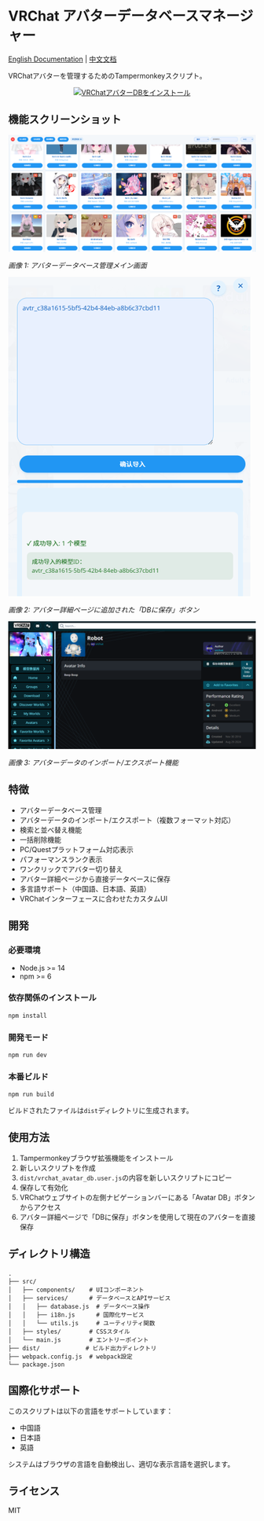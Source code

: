 # VRChat アバターデータベースマネージャー

[English Documentation](README.md) | [中文文档](README-zh.md)

VRChatアバターを管理するためのTampermonkeyスクリプト。

<div align="center">
  <a href="https://github.com/gujimy/vrchat-avatar-db/releases/latest/download/vrchat_avatar_db.user.js">
    <img src="https://img.shields.io/badge/インストール-VRChat_アバターDB-2196F3.svg?style=for-the-badge&logo=tampermonkey&logoColor=white&labelColor=101F2E" alt="VRChatアバターDBをインストール">
  </a>
</div>

## 機能スクリーンショット

![アバターデータベースのメイン画面](img/1.png)

*画像 1: アバターデータベース管理メイン画面*

![アバター詳細ページの保存ボタン](img/2.png)

*画像 2: アバター詳細ページに追加された「DBに保存」ボタン*

![インポート/エクスポート機能](img/3.png)

*画像 3: アバターデータのインポート/エクスポート機能*

## 特徴

- アバターデータベース管理
- アバターデータのインポート/エクスポート（複数フォーマット対応）
- 検索と並べ替え機能
- 一括削除機能
- PC/Questプラットフォーム対応表示
- パフォーマンスランク表示
- ワンクリックでアバター切り替え
- アバター詳細ページから直接データベースに保存
- 多言語サポート（中国語、日本語、英語）
- VRChatインターフェースに合わせたカスタムUI

## 開発

### 必要環境

- Node.js >= 14
- npm >= 6

### 依存関係のインストール

```bash
npm install
```

### 開発モード

```bash
npm run dev
```

### 本番ビルド

```bash
npm run build
```

ビルドされたファイルは`dist`ディレクトリに生成されます。

## 使用方法

1. Tampermonkeyブラウザ拡張機能をインストール
2. 新しいスクリプトを作成
3. `dist/vrchat_avatar_db.user.js`の内容を新しいスクリプトにコピー
4. 保存して有効化
5. VRChatウェブサイトの左側ナビゲーションバーにある「Avatar DB」ボタンからアクセス
6. アバター詳細ページで「DBに保存」ボタンを使用して現在のアバターを直接保存

## ディレクトリ構造

```
.
├── src/
│   ├── components/    # UIコンポーネント
│   ├── services/      # データベースとAPIサービス
│   │   ├── database.js  # データベース操作
│   │   ├── i18n.js      # 国際化サービス
│   │   └── utils.js     # ユーティリティ関数
│   ├── styles/        # CSSスタイル
│   └── main.js        # エントリーポイント
├── dist/             # ビルド出力ディレクトリ
├── webpack.config.js  # webpack設定
└── package.json
```

## 国際化サポート

このスクリプトは以下の言語をサポートしています：

- 中国語
- 日本語
- 英語

システムはブラウザの言語を自動検出し、適切な表示言語を選択します。

## ライセンス

MIT 